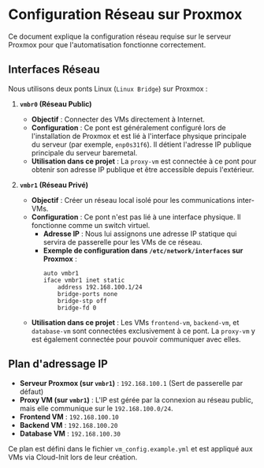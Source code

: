 # Configuration Réseau sur Proxmox

Ce document explique la configuration réseau requise sur le serveur Proxmox pour que l'automatisation fonctionne correctement.

## Interfaces Réseau

Nous utilisons deux ponts Linux (`Linux Bridge`) sur Proxmox :

1.  **`vmbr0` (Réseau Public)**
    -   **Objectif** : Connecter des VMs directement à Internet.
    -   **Configuration** : Ce pont est généralement configuré lors de l'installation de Proxmox et est lié à l'interface physique principale du serveur (par exemple, `enp0s31f6`). Il détient l'adresse IP publique principale du serveur baremetal.
    -   **Utilisation dans ce projet** : La `proxy-vm` est connectée à ce pont pour obtenir son adresse IP publique et être accessible depuis l'extérieur.

2.  **`vmbr1` (Réseau Privé)**
    -   **Objectif** : Créer un réseau local isolé pour les communications inter-VMs.
    -   **Configuration** : Ce pont n'est pas lié à une interface physique. Il fonctionne comme un switch virtuel.
        -   **Adresse IP** : Nous lui assignons une adresse IP statique qui servira de passerelle pour les VMs de ce réseau.
        -   **Exemple de configuration dans `/etc/network/interfaces` sur Proxmox** :
            ```
            auto vmbr1
            iface vmbr1 inet static
                address 192.168.100.1/24
                bridge-ports none
                bridge-stp off
                bridge-fd 0
            ```
    -   **Utilisation dans ce projet** : Les VMs `frontend-vm`, `backend-vm`, et `database-vm` sont connectées exclusivement à ce pont. La `proxy-vm` y est également connectée pour pouvoir communiquer avec elles.

## Plan d'adressage IP

-   **Serveur Proxmox (sur `vmbr1`)** : `192.168.100.1` (Sert de passerelle par défaut)
-   **Proxy VM (sur `vmbr1`)** : L'IP est gérée par la connexion au réseau public, mais elle communique sur le `192.168.100.0/24`.
-   **Frontend VM** : `192.168.100.10`
-   **Backend VM** : `192.168.100.20`
-   **Database VM** : `192.168.100.30`

Ce plan est défini dans le fichier `vm_config.example.yml` et est appliqué aux VMs via Cloud-Init lors de leur création. 